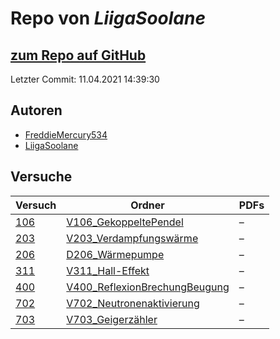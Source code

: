 # Repo von *LiigaSoolane*

## [zum Repo auf GitHub](https://github.com/LiigaSoolane/Paktikum)

Letzter Commit: 11.04.2021 14:39:30

## Autoren
- [FreddieMercury534](https://github.com/FreddieMercury534)
- [LiigaSoolane](https://github.com/LiigaSoolane)

## Versuche

|       Versuch       |                                                     Ordner                                                      |PDFs|
|---------------------|-----------------------------------------------------------------------------------------------------------------|----|
|[106](../versuch/106)|[V106_GekoppeltePendel](https://github.com/LiigaSoolane/Paktikum/tree/main/V106_GekoppeltePendel)                |–   |
|[203](../versuch/203)|[V203_Verdampfungswärme](https://github.com/LiigaSoolane/Paktikum/tree/main/V203_Verdampfungsw%C3%A4rme)         |–   |
|[206](../versuch/206)|[D206_Wärmepumpe](https://github.com/LiigaSoolane/Paktikum/tree/main/D206_W%C3%A4rmepumpe)                       |–   |
|[311](../versuch/311)|[V311_Hall-Effekt](https://github.com/LiigaSoolane/Paktikum/tree/main/V311_Hall-Effekt)                          |–   |
|[400](../versuch/400)|[V400_ReflexionBrechungBeugung](https://github.com/LiigaSoolane/Paktikum/tree/main/V400_ReflexionBrechungBeugung)|–   |
|[702](../versuch/702)|[V702_Neutronenaktivierung](https://github.com/LiigaSoolane/Paktikum/tree/main/V702_Neutronenaktivierung)        |–   |
|[703](../versuch/703)|[V703_Geigerzähler](https://github.com/LiigaSoolane/Paktikum/tree/main/V703_Geigerz%C3%A4hler)                   |–   |
